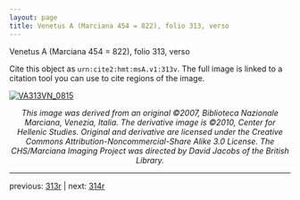 ```yaml
---
layout: page
title: Venetus A (Marciana 454 = 822), folio 313, verso
---
```


Venetus A (Marciana 454 = 822), folio 313, verso

Cite this object as `urn:cite2:hmt:msA.v1:313v`.  The full image is linked to a citation tool you can use to cite regions of the image.

[![VA313VN_0815](http://www.homermultitext.org/iipsrv?IIIF=/project/homer/pyramidal/deepzoom/hmt/vaimg/2017a/VA313VN_0815.tif/full/800,/0/default.jpg)](http://www.homermultitext.org/ict2/?urn=urn:cite2:hmt:vaimg.2017a:VA313VN_0815) 

<p style="text-align: center; font-style: italic;">This image was derived from an original ©2007, Biblioteca Nazionale Marciana, Venezia, Italia. The derivative image is ©2010, Center for Hellenic Studies. Original and derivative are licensed under the Creative Commons Attribution-Noncommercial-Share Alike 3.0 License. The CHS/Marciana Imaging Project was directed by David Jacobs of the British Library.</p>

---

previous: [313r](../313r/) | next: [314r](../314r/)